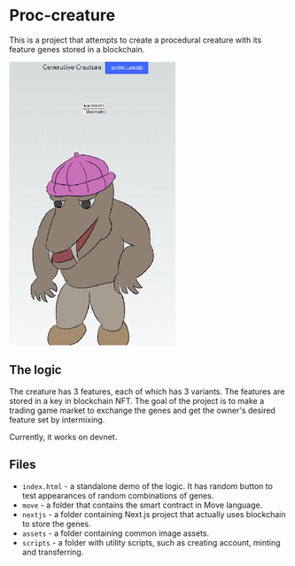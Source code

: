 # Proc-creature

This is a project that attempts to create a procedural creature with its feature genes stored in a blockchain.

![screenshot](images/screenshot.png)

## The logic

The creature has 3 features, each of which has 3 variants.
The features are stored in a key in blockchain NFT.
The goal of the project is to make a trading game market to exchange the genes and get the owner's desired feature set by intermixing.

Currently, it works on devnet.


## Files

* `index.html` - a standalone demo of the logic. It has random button to test appearances of random combinations of genes.
* `move` - a folder that contains the smart contract in Move language.
* `nextjs` - a folder containing Next.js project that actually uses blockchain to store the genes.
* `assets` - a folder containing common image assets.
* `scripts` - a folder with utility scripts, such as creating account, minting and transferring.

